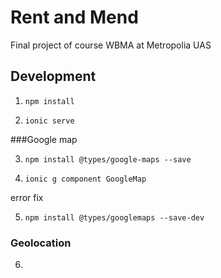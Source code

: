 # Rent and Mend
Final project of course WBMA at Metropolia UAS

## Development
1. `npm install`

2. `ionic serve`

###Google map

3. `npm install @types/google-maps --save`

4.  `ionic g component GoogleMap`
<!-- cant find name google--> error fix
5. `npm install @types/googlemaps --save-dev`

### Geolocation
6. 
